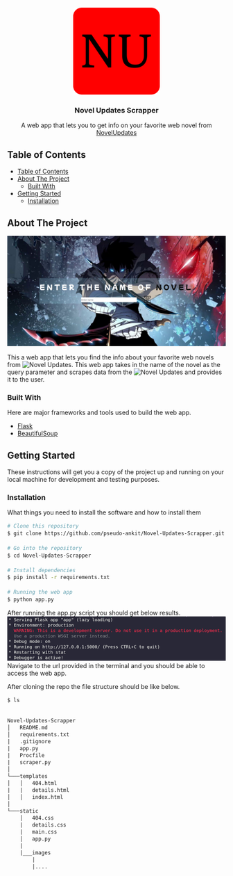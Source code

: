 <p align="center">
  <a href="https://cdn.jim-nielsen.com/ios/512/opera-news-personalized-news-2019-07-23.png">
    <img src="./static/images/github-icon.png" alt="Logo" width="200" height="200">
  </a>

  <h3 align="center">Novel Updates Scrapper</h3>

  <p align="center">
    A web app that lets you to get info on your favorite web novel from <a href="https://www.novelupdates.com" style="font">NovelUpdates</a>
    <br />
  </p>



## Table of Contents

- [Table of Contents](#table-of-contents)
- [About The Project](#about-the-project)
  - [Built With](#built-with)
- [Getting Started](#getting-started)
  - [Installation](#installation)


## About The Project
![Product Name Screen Shot](static/images/index-screenshot.png)

This a web app that lets you find the info about your favorite web novels from ![Novel Updates]((https://www.novelupdates.com)). This web app takes in the name of the novel as the query parameter and scrapes data from the ![Novel Updates]((https://www.novelupdates.com)) and provides it to the user.


### Built With
Here are major frameworks and tools used to build the web app.
* [Flask](https://flask.palletsprojects.com/en/1.1.x/)
* [BeautifulSoup](https://www.crummy.com/software/BeautifulSoup/bs4/doc/)

## Getting Started

These instructions will get you a copy of the project up and running on your local machine for development and testing purposes.


### Installation

What things you need to install the software and how to install them
```bash
# Clone this repository
$ git clone https://github.com/pseudo-ankit/Novel-Updates-Scrapper.git

# Go into the repository
$ cd Novel-Updates-Scrapper

# Install dependencies
$ pip install -r requirements.txt

# Running the web app
$ python app.py
```
After running the app.py script you should get below results.
![Product Name Screen Shot](static/images/localhost-screenshot.png)
Navigate to the url provided in the terminal and you should be able to access the web app.

After cloning the repo the file structure should be like below.
```bash
$ ls
```
```

Novel-Updates-Scrapper
│   README.md
│   requirements.txt
|   .gitignore
|   app.py
|   Procfile
|   scraper.py
│
└───templates
│   │   404.html
|   |   details.html
│   │   index.html
│   
└───static
    │   404.css
    |   details.css
    |   main.css
    │   app.py
    |
    |___images
        |
        |....
```


